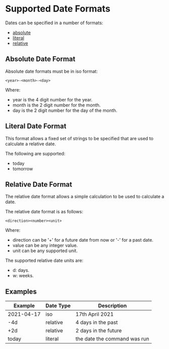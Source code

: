# Supported Date Formats

Dates can be specified in a number of formats:

* [absolute](#absolute-date-format)
* [literal](#literal-date-format)
* [relative](#relative-date-format)

## Absolute Date Format

Absolute date formats must be in iso format:

```text
<year>-<month>-<day>
```

Where:

* year is the 4 digit number for the year.
* month is the 2 digit number for the month.
* day is the 2 digit number for the day of the month.

## Literal Date Format

This format allows a fixed set of strings to be specified that are used to calculate a relative date.

The following are supported:

* today
* tomorrow

## Relative Date Format

The relative date format allows a simple calculation to be used to calculate a date.

The relative date format is as follows:

```text
<direction><number><unit>
```

Where:

* direction can be '+' for a future date from now or '-' for a past date.
* value can be any integer value.
* unit can be any supported unit.

The supported relative date units are:

* d: days.
* w: weeks.

## Examples

|Example     | Date Type | Description                  |
|------------|-----------|------------------------------|
| 2021-04-17 | iso       | 17th April 2021              |
| -4d        | relative  | 4 days in the past           |
| +2d        | relative  | 2 days in the future         |
| today      | literal   | the date the command was run |
